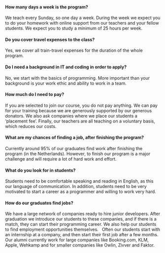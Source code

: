 #### How many days a week is the program?     

We teach every Sunday, so one day a week. During the week we expect you to do your homework with online support from our teachers and your fellow students. We expect you to study a minimum of 25 hours per week.   

#### Do you cover travel expenses to the class?  

Yes, we cover all train-travel expenses for the duration of the whole program.   

#### Do I need a background in IT and coding in order to apply?      

No, we start with the basics of programming. More important than your background is your work ethic and ability to work in a team.

#### How much do I need to pay?     

If you are selected to join our course, you do not pay anything. We can pay for your training because we are generously supported by our generous donators. We also ask companies where we place our students a ‘placement fee’. Finally, our teachers are all teaching on a voluntary basis, which reduces our costs.   

#### What are my chances of finding a job, after finishing the program?     

Currently around 95% of our graduates find work after finishing the program (in the Netherlands). However, to finish our program is a major challenge and will require a lot of hard work and effort. 

#### What do you look for in students?      

Students need to be comfortable speaking and reading in English, as this our language of communication. In addition, students need to be very motivated to start a career as a programmer and willing to work very hard.   

#### How do our graduates find jobs?   

We have a large network of companies ready to hire junior developers. After graduation we introduce our students to these companies, and if there is a match, they can start their programming career. We also help our students to find employment opportunities themselves.   Often our students start with an internship at a company, and then start their first job after a few months. Our alumni currently work for large companies like Booking.com, KLM, Apple, Wehkamp and for smaller companies like Owlin, Zivver and Faktor.  
